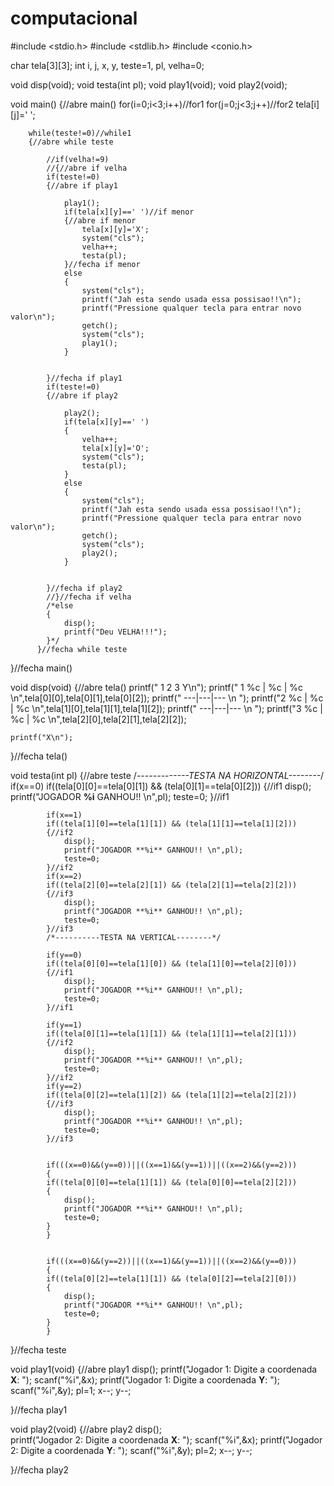 # computacional

#include <stdio.h>
#include <stdlib.h>
#include <conio.h>

char tela[3][3];
int i, j, x, y, teste=1, pl, velha=0;

void disp(void);
void testa(int pl);
void play1(void);
void play2(void); 

void main()
{//abre main()
	for(i=0;i<3;i++)//for1
		for(j=0;j<3;j++)//for2
			tela[i][j]=' ';
		
		while(teste!=0)//while1
		{//abre while teste		
			
			//if(velha!=9)
			//{//abre if velha
			if(teste!=0)
			{//abre if play1
						
				play1();
				if(tela[x][y]==' ')//if menor
				{//abre if menor
					tela[x][y]='X';
					system("cls");
					velha++;
					testa(pl);		
				}//fecha if menor
				else
				{
					system("cls");
					printf("Jah esta sendo usada essa possisao!!\n"); 
					printf("Pressione qualquer tecla para entrar novo valor\n");
					getch();
					system("cls");
					play1();
				}
			
			
			}//fecha if play1
			if(teste!=0)
			{//abre if play2
							
				play2();
				if(tela[x][y]==' ')
				{
					velha++;
					tela[x][y]='O';
					system("cls");
					testa(pl);	
				}
				else
				{
					system("cls");
					printf("Jah esta sendo usada essa possisao!!\n"); 
					printf("Pressione qualquer tecla para entrar novo valor\n");
					getch();
					system("cls");
					play2();
				}
			
			
			}//fecha if play2
			//}//fecha if velha
			/*else
			{
				disp();
				printf("Deu VELHA!!!");
			}*/
		  }//fecha while teste





}//fecha main()

void disp(void)
{//abre tela()
	printf("   1   2   3   Y\n");
	printf(" 1 %c | %c | %c \n",tela[0][0],tela[0][1],tela[0][2]);
	printf("  ---|---|--- \n ");
	printf("2 %c | %c | %c \n",tela[1][0],tela[1][1],tela[1][2]);
	printf("  ---|---|--- \n ");
	printf("3 %c | %c | %c \n",tela[2][0],tela[2][1],tela[2][2]);

	printf("X\n");



}//fecha tela()

void testa(int pl)
{//abre teste
	/*-------------TESTA NA HORIZONTAL--------*/
			if(x==0)
			if((tela[0][0]==tela[0][1]) && (tela[0][1]==tela[0][2]))
			{//if1
				disp();
				printf("JOGADOR **%i** GANHOU!! \n",pl);
			teste=0;
			}//if1
			
			if(x==1)
			if((tela[1][0]==tela[1][1]) && (tela[1][1]==tela[1][2]))
			{//if2
				disp();
				printf("JOGADOR **%i** GANHOU!! \n",pl);
				teste=0;
			}//if2
			if(x==2)
			if((tela[2][0]==tela[2][1]) && (tela[2][1]==tela[2][2]))
			{//if3
				disp();
				printf("JOGADOR **%i** GANHOU!! \n",pl);
				teste=0;
			}//if3
			/*----------TESTA NA VERTICAL--------*/

			if(y==0)
			if((tela[0][0]==tela[1][0]) && (tela[1][0]==tela[2][0]))
			{//if1
				disp();
				printf("JOGADOR **%i** GANHOU!! \n",pl);
				teste=0;
			}//if1
			
			if(y==1)
			if((tela[0][1]==tela[1][1]) && (tela[1][1]==tela[2][1]))
			{//if2
				disp();
				printf("JOGADOR **%i** GANHOU!! \n",pl);
				teste=0;
			}//if2
			if(y==2)
			if((tela[0][2]==tela[1][2]) && (tela[1][2]==tela[2][2]))
			{//if3
				disp();
				printf("JOGADOR **%i** GANHOU!! \n",pl);
				teste=0;
			}//if3
			
			 
			if(((x==0)&&(y==0))||((x==1)&&(y==1))||((x==2)&&(y==2)))
			{
			if((tela[0][0]==tela[1][1]) && (tela[0][0]==tela[2][2]))
			{
				disp();
				printf("JOGADOR **%i** GANHOU!! \n",pl);
				teste=0;
			}
			}
			
			
			if(((x==0)&&(y==2))||((x==1)&&(y==1))||((x==2)&&(y==0)))
			{
			if((tela[0][2]==tela[1][1]) && (tela[0][2]==tela[2][0]))
			{
				disp();
				printf("JOGADOR **%i** GANHOU!! \n",pl);
				teste=0;
			}
			}
			


}//fecha teste

void play1(void)
{//abre play1
	disp();
	printf("Jogador 1: Digite a coordenada **X**: ");
	scanf("%i",&x);
	printf("Jogador 1: Digite a coordenada **Y**: ");
	scanf("%i",&y);
	pl=1;
	x--;
	y--;
		
}//fecha play1

void play2(void)
{//abre play2
	disp();		
	printf("Jogador 2: Digite a coordenada **X**: ");
	scanf("%i",&x);
	printf("Jogador 2: Digite a coordenada **Y**: ");
	scanf("%i",&y);
	pl=2;
	x--;
	y--;

}//fecha play2
